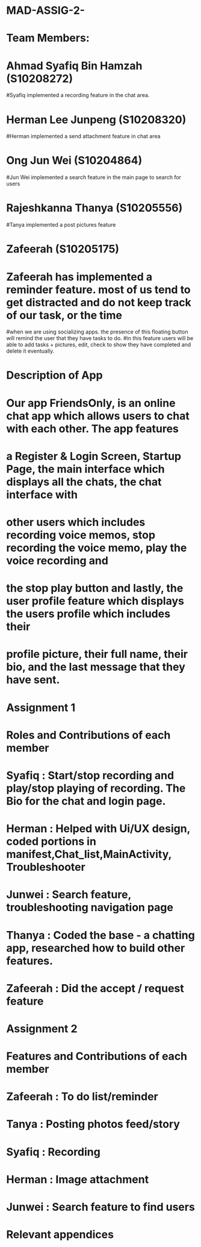 # MAD-ASSIG-2-


# Team Members:
# Ahmad Syafiq Bin Hamzah (S10208272)
#Syafiq implemented a recording feature in the chat area.

# Herman Lee Junpeng (S10208320)
#Herman implemented a send attachment feature in chat area

# Ong Jun Wei (S10204864)
#Jun Wei implemented a search feature in the main page to search for users

# Rajeshkanna Thanya (S10205556)
#Tanya implemented a post pictures feature


# Zafeerah (S10205175)
# Zafeerah has implemented a reminder feature. most of us tend to get distracted and do not keep track of our task, or the time 
#when we are using socializing apps. the presence of this floating button will remind the user that they have tasks to do. 
#in this feature users will be able to add tasks + pictures, edit, check to show they have completed and delete it eventually.



# Description of App
# Our app FriendsOnly, is an online chat app which allows users to chat with each other. The app features
# a Register & Login Screen, Startup Page, the main interface which displays all the chats, the chat interface with
# other users which includes recording voice memos, stop recording the voice memo, play the voice recording and
# the stop play button and lastly, the user profile feature which displays the users profile which includes their
# profile picture, their full name, their bio, and the last message that they have sent.


# Assignment 1
# Roles and Contributions of each member
# Syafiq : Start/stop recording and play/stop playing of recording. The Bio for the chat and login page.
# Herman : Helped with Ui/UX design, coded portions in manifest,Chat_list,MainActivity, Troubleshooter
# Junwei : Search feature, troubleshooting navigation page
# Thanya : Coded the base - a chatting app, researched how to build other features. 
# Zafeerah : Did the accept / request feature

# Assignment 2
# Features and Contributions of each member
# Zafeerah : To do list/reminder
# Tanya : Posting photos feed/story
# Syafiq : Recording
# Herman : Image attachment
# Junwei : Search feature to find users



# Relevant appendices
